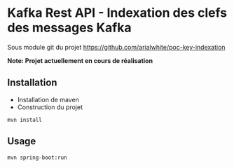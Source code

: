 # Kafka Rest API - Indexation des clefs des messages Kafka

Sous module git du projet https://github.com/arialwhite/poc-key-indexation

**Note: Projet actuellement en cours de réalisation**

## Installation

- Installation de maven
- Construction du projet
```
mvn install
```
## Usage

```
mvn spring-boot:run
```
